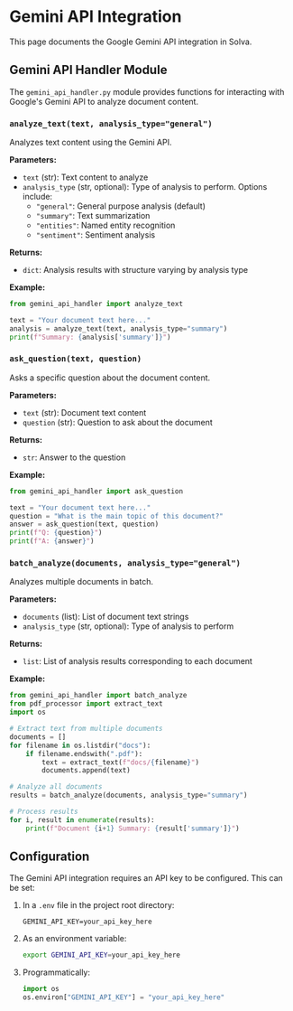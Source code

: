 # Gemini API Integration

This page documents the Google Gemini API integration in Solva.

## Gemini API Handler Module

The `gemini_api_handler.py` module provides functions for interacting with Google's Gemini API to analyze document content.

### `analyze_text(text, analysis_type="general")`

Analyzes text content using the Gemini API.

**Parameters:**

- `text` (str): Text content to analyze
- `analysis_type` (str, optional): Type of analysis to perform. Options include:
  - `"general"`: General purpose analysis (default)
  - `"summary"`: Text summarization
  - `"entities"`: Named entity recognition
  - `"sentiment"`: Sentiment analysis

**Returns:**

- `dict`: Analysis results with structure varying by analysis type

**Example:**

```python
from gemini_api_handler import analyze_text

text = "Your document text here..."
analysis = analyze_text(text, analysis_type="summary")
print(f"Summary: {analysis['summary']}")
```

### `ask_question(text, question)`

Asks a specific question about the document content.

**Parameters:**

- `text` (str): Document text content
- `question` (str): Question to ask about the document

**Returns:**

- `str`: Answer to the question

**Example:**

```python
from gemini_api_handler import ask_question

text = "Your document text here..."
question = "What is the main topic of this document?"
answer = ask_question(text, question)
print(f"Q: {question}")
print(f"A: {answer}")
```

### `batch_analyze(documents, analysis_type="general")`

Analyzes multiple documents in batch.

**Parameters:**

- `documents` (list): List of document text strings
- `analysis_type` (str, optional): Type of analysis to perform

**Returns:**

- `list`: List of analysis results corresponding to each document

**Example:**

```python
from gemini_api_handler import batch_analyze
from pdf_processor import extract_text
import os

# Extract text from multiple documents
documents = []
for filename in os.listdir("docs"):
    if filename.endswith(".pdf"):
        text = extract_text(f"docs/{filename}")
        documents.append(text)

# Analyze all documents
results = batch_analyze(documents, analysis_type="summary")

# Process results
for i, result in enumerate(results):
    print(f"Document {i+1} Summary: {result['summary']}")
```

## Configuration

The Gemini API integration requires an API key to be configured. This can be set:

1. In a `.env` file in the project root directory:
   ```
   GEMINI_API_KEY=your_api_key_here
   ```

2. As an environment variable:
   ```bash
   export GEMINI_API_KEY=your_api_key_here
   ```

3. Programmatically:
   ```python
   import os
   os.environ["GEMINI_API_KEY"] = "your_api_key_here"
   ```